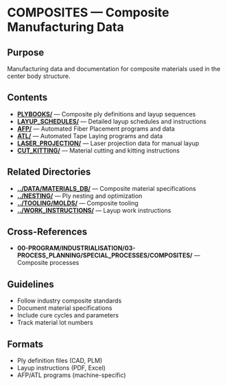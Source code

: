 # COMPOSITES — Composite Manufacturing Data

## Purpose
Manufacturing data and documentation for composite materials used in the center body structure.

## Contents
- **[PLYBOOKS/](PLYBOOKS/)** — Composite ply definitions and layup sequences
- **[LAYUP_SCHEDULES/](LAYUP_SCHEDULES/)** — Detailed layup schedules and instructions
- **[AFP/](AFP/)** — Automated Fiber Placement programs and data
- **[ATL/](ATL/)** — Automated Tape Laying programs and data
- **[LASER_PROJECTION/](LASER_PROJECTION/)** — Laser projection data for manual layup
- **[CUT_KITTING/](CUT_KITTING/)** — Material cutting and kitting instructions

## Related Directories
- **[../DATA/MATERIALS_DB/](../DATA/MATERIALS_DB/)** — Composite material specifications
- **[../NESTING/](../NESTING/)** — Ply nesting and optimization
- **[../TOOLING/MOLDS/](../TOOLING/MOLDS/)** — Composite tooling
- **[../WORK_INSTRUCTIONS/](../WORK_INSTRUCTIONS/)** — Layup work instructions

## Cross-References
- **00-PROGRAM/INDUSTRIALISATION/03-PROCESS_PLANNING/SPECIAL_PROCESSES/COMPOSITES/** — Composite processes

## Guidelines
- Follow industry composite standards
- Document material specifications
- Include cure cycles and parameters
- Track material lot numbers

## Formats
- Ply definition files (CAD, PLM)
- Layup instructions (PDF, Excel)
- AFP/ATL programs (machine-specific)
